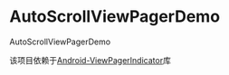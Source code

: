 AutoScrollViewPagerDemo
=======================

AutoScrollViewPagerDemo

该项目依赖于[Android-ViewPagerIndicator](https://github.com/JakeWharton/Android-ViewPagerIndicator.git)库
